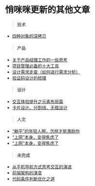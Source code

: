 # 悄咪咪更新的其他文章

> #### 技术

- [四种对象的深拷贝](/pages/others/deep-clone.md)

> #### 产品

- [关于产品经理工作的一些思考](/articles/trash/how-to-be-pm.md)
- [项目管理必备的十大工具](/articles/trash/ten-tools-of-pm.md)
- [设计需求走查（如何进行需求分析）](/articles/trash/how-to-analysis-demand-value.md)
- [验证码设计的梳理](/articles/trash/verification-code.md)

> #### 设计

- [交互体验提升之元素布局篇](/articles/trash/ux-details-at-ui.md)
- [卡片设计、分割线、无框设计](/articles/trash/gap-design.md)

> #### 人文

- [“躺平”的年轻人啊，怎样才能激励你](/articles/trash/how-to-encourage-youth.md)
- [“上网”本身，变得焦虑了](/articles/trash/why-so-anxiety.md)
- [“上网”本身，变得焦虑了](/articles/trash/choose-insurance.md)

> #### 未完成

- [从手机导航方式思考交互的演进](/articles/trash/think-about-navigation-event.md)
- [前端架构的演变](/articles/topic/evolution-of-front-end-architecture.md)
- [代码条件判断优化之道](/articles/topic/optimization-of-if.md)
